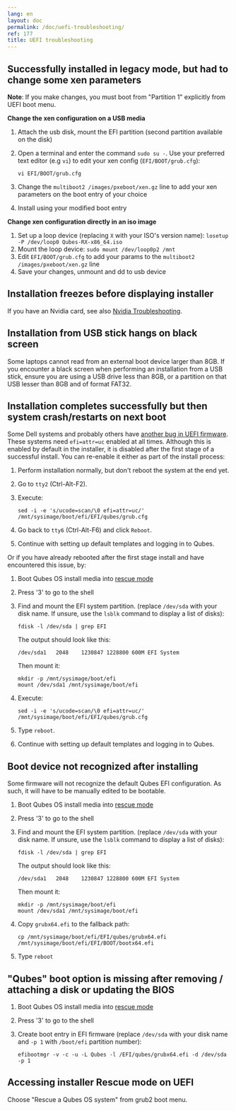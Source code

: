 ```yaml
---
lang: en
layout: doc
permalink: /doc/uefi-troubleshooting/
ref: 177
title: UEFI troubleshooting
---
```


## Successfully installed in legacy mode, but had to change some xen parameters

**Note**: If you make changes, you must boot from "Partition 1" explicitly from UEFI boot menu.

**Change the xen configuration on a USB media**

1. Attach the usb disk, mount the EFI partition (second partition available on the disk)
2. Open a terminal and enter the command `sudo su -`. Use your preferred text editor (e.g `vi`) to edit your xen config (`EFI/BOOT/grub.cfg`):

    ```
    vi EFI/BOOT/grub.cfg
    ```

3. Change the `multiboot2 /images/pxeboot/xen.gz` line to add your xen parameters on the boot entry of your choice
4. Install using your modified boot entry

**Change xen configuration directly in an iso image**

1. Set up a loop device (replacing `X` with your ISO's version name): `losetup -P /dev/loop0 Qubes-RX-x86_64.iso`
2. Mount the loop device: `sudo mount /dev/loop0p2 /mnt`
3. Edit `EFI/BOOT/grub.cfg` to add your params to the `multiboot2 /images/pxeboot/xen.gz` line
4. Save your changes, unmount and dd to usb device

## Installation freezes before displaying installer

If you have an Nvidia card, see also [Nvidia Troubleshooting](https://forum.qubes-os.org/t/19021#disabling-nouveau).


## Installation from USB stick hangs on black screen

Some laptops cannot read from an external boot device larger than 8GB. If you encounter a black screen when performing an installation from a USB stick, ensure you are using a USB drive less than 8GB, or a partition on that USB lesser than 8GB and of format FAT32.

## Installation completes successfully but then system crash/restarts on next boot

Some Dell systems and probably others have [another bug in UEFI firmware](https://markmail.org/message/amw5336otwhdxi76).
These systems need `efi=attr=uc` enabled at all times.
Although this is enabled by default in the installer, it is disabled after the first stage of a successful install.
You can re-enable it either as part of the install process:

1. Perform installation normally, but don't reboot the system at the end yet.
2. Go to `tty2` (Ctrl-Alt-F2).
3. Execute:

    ```
    sed -i -e 's/ucode=scan/\0 efi=attr=uc/' /mnt/sysimage/boot/efi/EFI/qubes/grub.cfg
    ```

4. Go back to `tty6` (Ctrl-Alt-F6) and click `Reboot`.
5. Continue with setting up default templates and logging in to Qubes.

Or if you have already rebooted after the first stage install and have encountered this issue, by:

1. Boot Qubes OS install media into [rescue mode](/doc/uefi-troubleshooting/#accessing-installer-rescue-mode-on-uefi)

2. Press '3' to go to the shell

3. Find and mount the EFI system partition. (replace `/dev/sda` with your disk name. If unsure, use the `lsblk` command to display a list of disks):
    ```
    fdisk -l /dev/sda | grep EFI
    ```
    The output should look like this:
    ```
    /dev/sda1   2048    1230847 1228800 600M EFI System
    ```
    Then mount it:
    ```
    mkdir -p /mnt/sysimage/boot/efi
    mount /dev/sda1 /mnt/sysimage/boot/efi
    ```
4. Execute:

    ```
    sed -i -e 's/ucode=scan/\0 efi=attr=uc/' /mnt/sysimage/boot/efi/EFI/qubes/grub.cfg
    ```

5. Type `reboot`.
6. Continue with setting up default templates and logging in to Qubes.

## Boot device not recognized after installing

Some firmware will not recognize the default Qubes EFI configuration.
As such, it will have to be manually edited to be bootable.

1. Boot Qubes OS install media into [rescue mode](/doc/uefi-troubleshooting/#accessing-installer-rescue-mode-on-uefi)

2. Press '3' to go to the shell

3. Find and mount the EFI system partition. (replace `/dev/sda` with your disk name. If unsure, use the `lsblk` command to display a list of disks):
    ```
    fdisk -l /dev/sda | grep EFI
    ```
    The output should look like this:
    ```
    /dev/sda1   2048    1230847 1228800 600M EFI System
    ```
    Then mount it:
    ```
    mkdir -p /mnt/sysimage/boot/efi
    mount /dev/sda1 /mnt/sysimage/boot/efi
    ```
    
4. Copy `grubx64.efi` to the fallback path:
    
    ```
    cp /mnt/sysimage/boot/efi/EFI/qubes/grubx64.efi /mnt/sysimage/boot/efi/EFI/BOOT/bootx64.efi
    ```
    
5. Type `reboot`

## "Qubes" boot option is missing after removing / attaching a disk or updating the BIOS

1. Boot Qubes OS install media into [rescue mode](/doc/uefi-troubleshooting/#accessing-installer-rescue-mode-on-uefi)

2. Press '3' to go to the shell
3. Create boot entry in EFI firmware (replace `/dev/sda` with your disk name and `-p 1` with `/boot/efi` partition number):

    ```
    efibootmgr -v -c -u -L Qubes -l /EFI/qubes/grubx64.efi -d /dev/sda -p 1 
    ```

## Accessing installer Rescue mode on UEFI

Choose "Rescue a Qubes OS system" from grub2 boot menu.

